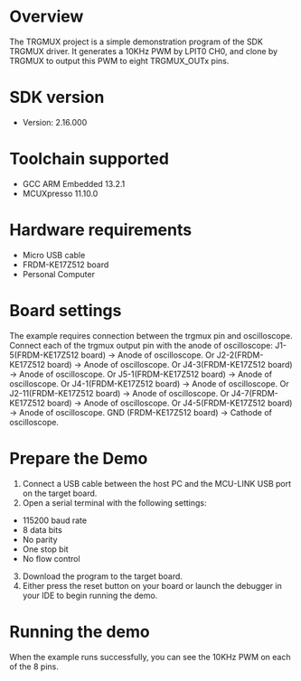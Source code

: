 Overview
========
The TRGMUX project is a simple demonstration program of the SDK TRGMUX driver. It generates
a 10KHz PWM by LPIT0 CH0, and clone by TRGMUX to output this PWM to eight TRGMUX_OUTx pins.

SDK version
===========
- Version: 2.16.000

Toolchain supported
===================
- GCC ARM Embedded  13.2.1
- MCUXpresso  11.10.0

Hardware requirements
=====================
- Micro USB cable
- FRDM-KE17Z512 board
- Personal Computer

Board settings
==============
The example requires connection between the trgmux pin and oscilloscope.
Connect each of the trgmux output pin with the anode of oscilloscope:
J1-5(FRDM-KE17Z512 board) -> Anode of oscilloscope.
Or J2-2(FRDM-KE17Z512 board) -> Anode of oscilloscope.
Or J4-3(FRDM-KE17Z512 board) -> Anode of oscilloscope.
Or J5-1(FRDM-KE17Z512 board) -> Anode of oscilloscope.
Or J4-1(FRDM-KE17Z512 board) -> Anode of oscilloscope.
Or J2-11(FRDM-KE17Z512 board) -> Anode of oscilloscope.
Or J4-7(FRDM-KE17Z512 board) -> Anode of oscilloscope.
Or J4-5(FRDM-KE17Z512 board) -> Anode of oscilloscope.
GND  (FRDM-KE17Z512 board) -> Cathode of oscilloscope.

Prepare the Demo
================
1.  Connect a USB cable between the host PC and the MCU-LINK USB port on the target board.
2.  Open a serial terminal with the following settings:
   - 115200 baud rate
   - 8 data bits
   - No parity
   - One stop bit
   - No flow control
3. Download the program to the target board.
4. Either press the reset button on your board or launch the debugger in your IDE to begin running
   the demo.

Running the demo
================
When the example runs successfully, you can see the 10KHz PWM on each of the 8 pins.
